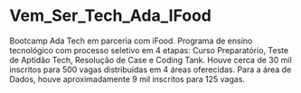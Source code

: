 # Vem_Ser_Tech_Ada_IFood
Bootcamp Ada Tech em parceria com iFood. Programa de ensino tecnológico com processo seletivo em 4 etapas: Curso Preparatório, Teste de Aptidão Tech, Resolução de Case e Coding Tank. Houve cerca de 30 mil inscritos para 500 vagas distribuídas em 4 áreas oferecidas. Para a área de Dados, houve aproximadamente 9 mil inscritos para 125 vagas.
